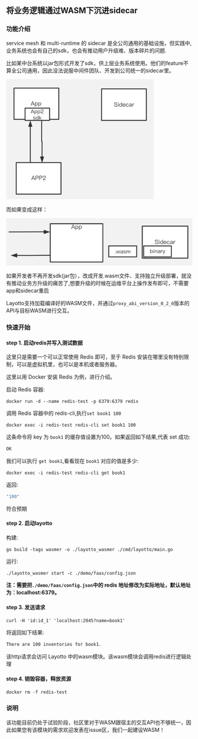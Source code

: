 ## 将业务逻辑通过WASM下沉进sidecar
### 功能介绍
service mesh 和 multi-runtime 的 sidecar 是全公司通用的基础设施，但实践中,业务系统也会有自己的sdk，也会有推动用户升级难、版本碎片的问题.

比如某中台系统以jar包形式开发了sdk，供上层业务系统使用。他们的feature不算全公司通用，因此没法说服中间件团队、开发到公司统一的sidecar里。

![img_1.png](../../../img/wasm/img_1.png)

而如果变成这样：

![img.png](../../../img/wasm/img.png)

如果开发者不再开发sdk(jar包），改成开发.wasm文件、支持独立升级部署，就没有推动业务方升级的痛苦了,想要升级的时候在运维平台上操作发布即可，不需要app和sidecar重启

Layotto支持加载编译好的WASM文件，并通过`proxy_abi_version_0_2_0`版本的API与目标WASM进行交互。

### 快速开始

#### step 1. 启动redis并写入测试数据

这里只是需要一个可以正常使用 Redis 即可，至于 Redis 安装在哪里没有特别限制，可以是虚拟机里，也可以是本机或者服务器。

这里以用 Docker 安装 Redis 为例，进行介绍。

启动 Redis 容器:
```shell
docker run -d --name redis-test -p 6379:6379 redis
```

调用 Redis 容器中的 redis-cli,执行`set book1 100` 

```shell
docker exec -i redis-test redis-cli set book1 100
```

这条命令将 key 为 `book1` 的缓存值设置为100。如果返回如下结果,代表 set 成功:

```bash
OK
```

我们可以执行 `get book1`,看看现在 `book1` 对应的值是多少:

```shell
docker exec -i redis-test redis-cli get book1
```

返回:

```bash
"100"
```

符合预期

#### step 2. 启动layotto

构建:

```shell @if.not.exist layotto_wasmer
go build -tags wasmer -o ./layotto_wasmer ./cmd/layotto/main.go
```

运行:
```shell @background
./layotto_wasmer start -c ./demo/faas/config.json
```

**注：需要把`./demo/faas/config.json`中的 redis 地址修改为实际地址，默认地址为：localhost:6379。**

#### step 3. 发送请求

```shell
curl -H 'id:id_1' 'localhost:2045?name=book1'
```

将返回如下结果:

```bash
There are 100 inventories for book1.
```

该http请求会访问 Layotto 中的wasm模块。该wasm模块会调用redis进行逻辑处理

#### step 4. 销毁容器，释放资源

```shell
docker rm -f redis-test
```

### 说明

该功能目前仍处于试验阶段，社区里对于WASM跟宿主的交互API也不够统一，因此如果您有该模块的需求欢迎发表在issue区，我们一起建设WASM！